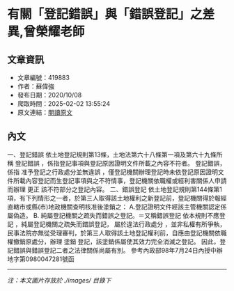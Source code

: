 # 有關「登記錯誤」與「錯誤登記」之差異,曾榮耀老師

## 文章資訊
- 文章編號：419883
- 作者：蘇偉強
- 發布日期：2020/10/08
- 爬取時間：2025-02-02 13:55:24
- 原文連結：[閱讀原文](https://real-estate.get.com.tw/Columns/detail.aspx?no=419883)

## 內文
一、登記錯誤
依土地登記規則第13條，土地法第六十八條第一項及第六十九條所稱
登記錯誤
，係指登記事項與登記原因證明文件所載之內容不符者。
登記錯誤，係指
准予登記之行政處分並無違誤
，僅登記機關辦理登記時未依登記原因證明文件所載內容登記而生登記事項與之不符情事，登記機關依職權或經利害關係人申請而辦理
更正
該不符部分之登記內容。
二、錯誤登記
依土地登記規則第144條第1項，有下列情形之一者，於第三人取得該土地權利之新登記前，登記機關得於報經直轄市或縣(市)地政機關查明核准後塗銷之：
A.登記證明文件經該主管機關認定係屬偽造。
B.
純屬登記機關之疏失而錯誤之登記。＝又稱錯誤登記
依本規則不應登記
，純屬登記機關之疏失而錯誤登記，
屬於違法行政處分
，並非私權有所爭執，民事法院亦無從受理審判，於第三人取得該土地登記權利前，自應由登記機關依職權撤銷原處分，辦理
塗銷
登記，該塗銷係屬使其效力完全消滅之登記。
因此，登記錯誤與錯誤登記二者之法律關係尚屬有別。
參考內政部98年7月24日內授中辦地字第0980047281號函

---
*注：本文圖片存放於 ./images/ 目錄下*
